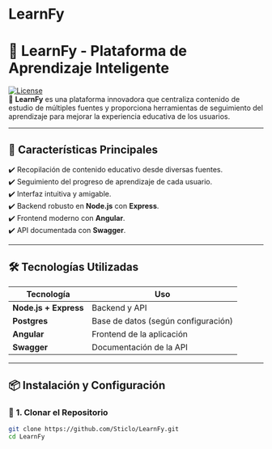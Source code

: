 # LearnFy
# 🧠 LearnFy - Plataforma de Aprendizaje Inteligente  

[![License](https://img.shields.io/badge/license-MIT-green)](LICENSE)  
📌 **LearnFy** es una plataforma innovadora que centraliza contenido de estudio de múltiples fuentes y proporciona herramientas de seguimiento del aprendizaje para mejorar la experiencia educativa de los usuarios.

---

## 🚀 **Características Principales**  
✔️ Recopilación de contenido educativo desde diversas fuentes.  
✔️ Seguimiento del progreso de aprendizaje de cada usuario.  
✔️ Interfaz intuitiva y amigable.  
✔️ Backend robusto en **Node.js** con **Express**.  
✔️ Frontend moderno con **Angular**.  
✔️ API documentada con **Swagger**.  

---

## 🛠 **Tecnologías Utilizadas**  
| Tecnología | Uso |
|------------|--------------------------------|
| **Node.js + Express** | Backend y API |
| **Postgres** | Base de datos (según configuración) |
| **Angular** | Frontend de la aplicación |
| **Swagger** | Documentación de la API |

---

## 📦 **Instalación y Configuración**
### 🔹 **1. Clonar el Repositorio**
```sh
git clone https://github.com/Sticlo/LearnFy.git
cd LearnFy
